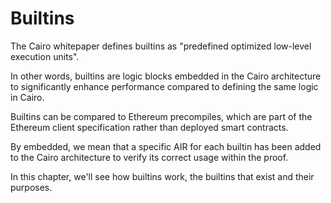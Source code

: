 # Builtins

The Cairo whitepaper defines builtins as "predefined optimized low-level execution units".

In other words, builtins are logic blocks embedded in the Cairo architecture
to significantly enhance performance compared to defining the same logic in Cairo.

Builtins can be compared to Ethereum precompiles, which are part
of the Ethereum client specification rather than deployed smart contracts.

By embedded, we mean that a specific AIR for each builtin has been added to
the Cairo architecture to verify its correct usage within the proof.

In this chapter, we'll see how builtins work, the builtins that exist
and their purposes.
